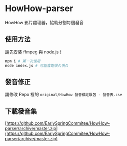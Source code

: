# HowHow-parser
HowHow 影片處理器，協助分割每個發音
## 使用方法
請先安裝 ffmpeg 與 node.js！
```bash
npm i # 第一次使用
node index.js # 可能會跑很久很久
```
## 發音修正
請修改 Repo 裡的 `original/HowHow 發音標註眾包 - 發音表.csv`

## 下載發音集
[https://github.com/EarlySpringCommitee/HowHow-parser/archive/master.zip](https://github.com/EarlySpringCommitee/HowHow-parser/archive/master.zip)
